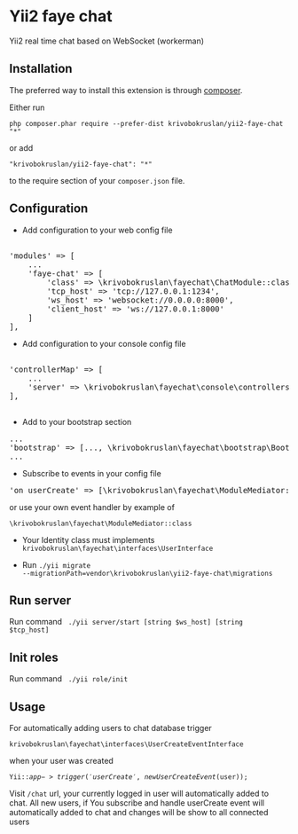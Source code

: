 Yii2 faye chat
==============
Yii2 real time chat based on WebSocket (workerman)

Installation
------------

The preferred way to install this extension is through [composer](http://getcomposer.org/download/).

Either run

```
php composer.phar require --prefer-dist krivobokruslan/yii2-faye-chat "*"
```

or add

```
"krivobokruslan/yii2-faye-chat": "*"
```

to the require section of your `composer.json` file.


Configuration
-----
- Add configuration to your web config file
<pre>

'modules' => [
    ...
    'faye-chat' => [
        'class' => \krivobokruslan\fayechat\ChatModule::class,
        'tcp_host' => 'tcp://127.0.0.1:1234',
        'ws_host' => 'websocket://0.0.0.0:8000',
        'client_host' => 'ws://127.0.0.1:8000'
    ]
],
</pre>

- Add configuration to your console config file
<pre>

'controllerMap' => [
    ...
    'server' => \krivobokruslan\fayechat\console\controllers\ServerController::class
],

</pre>

- Add to your bootstrap section
<pre>
...
'bootstrap' => [..., \krivobokruslan\fayechat\bootstrap\Bootstrap::class],
...
</pre>

- Subscribe to events in your config file
<pre>
'on userCreate' => [\krivobokruslan\fayechat\ModuleMediator::class, 'onUserCreate'],
</pre>
or use your own event handler by example of 

<code>\krivobokruslan\fayechat\ModuleMediator::class</code>

- Your Identity class must implements <code>krivobokruslan\fayechat\interfaces\UserInterface</code>

- Run <code>./yii migrate --migrationPath=vendor\krivobokruslan\yii2-faye-chat\migrations</code>

Run server
-----

Run command <code> ./yii server/start [string $ws_host] [string $tcp_host] </code>

Init roles
-----

Run command <code> ./yii role/init </code>

Usage
-----
For automatically adding users to chat database trigger 

<code>krivobokruslan\fayechat\interfaces\UserCreateEventInterface</code> 

when your user was created

<code>Yii::$app->trigger('userCreate', new UserCreateEvent($user));</code>

Visit <code>/chat</code> url, your currently logged in user will automatically added to chat. All new users, if You subscribe and handle userCreate event will automatically added to chat and changes will be show to all connected users




